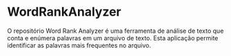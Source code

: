 # WordRankAnalyzer
 O repositório Word Rank Analyzer é uma ferramenta de análise de texto que conta e enúmera  palavras em um arquivo de texto. Esta aplicação permite identificar  as palavras mais frequentes no arquivo.
